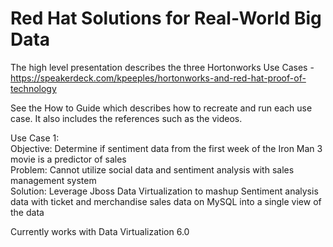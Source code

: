Red Hat Solutions for Real-World Big Data  
=============================================  
  
The high level presentation describes the three Hortonworks Use Cases - https://speakerdeck.com/kpeeples/hortonworks-and-red-hat-proof-of-technology  
  
See the How to Guide which describes how to recreate and run each use case.  It also includes the references such as the videos.  
  
Use Case 1:  
Objective: Determine if sentiment data from the first week of the Iron Man 3 movie is a predictor of sales  
Problem: Cannot utilize social data and sentiment analysis with sales management system  
Solution: Leverage Jboss Data Virtualization to mashup Sentiment analysis data with ticket and merchandise sales data on MySQL into a single view of the data  
  
Currently works with Data Virtualization 6.0  